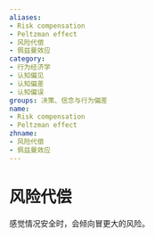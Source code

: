```yaml
---
aliases:
- Risk compensation
- Peltzman effect
- 风险代偿
- 佩兹曼效应
category:
- 行为经济学
- 认知偏见
- 认知偏差
- 认知偏误
groups: 决策、信念与行为偏差
name:
- Risk compensation
- Peltzman effect
zhname:
- 风险代偿
- 佩兹曼效应
---
```


# 风险代偿

感觉情况安全时，会倾向冒更大的风险。

